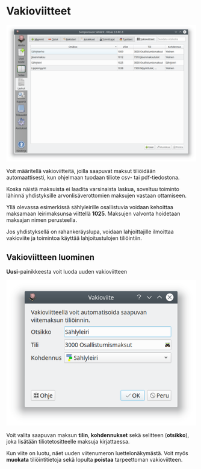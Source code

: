 # Vakioviitteet

![](viitelista.png)

Voit määritellä vakioviitteitä, joilla saapuvat maksut tiliöidään automaattisesti, kun ohjelmaan tuodaan tiliote csv- tai pdf-tiedostona.

Koska näistä maksuista ei laadita varsinaista laskua, soveltuu toiminto lähinnä yhdistyksille arvonlisäverottomien maksujen vastaan ottamiseen.

Yllä olevassa esimerkissä sählyleirille osallistuvia voidaan kehoittaa maksamaan leirimaksunsa viittellä **1025**. Maksujen valvonta hoidetaan maksajan nimen perusteella.

Jos yhdistyksellä on rahankeräyslupa, voidaan lahjoittajille ilmoittaa vakioviite ja toimintoa käyttää lahjoitustulojen tiliöintiin.

## Vakioviitteen luominen

**Uusi**-painikkeesta voit luoda uuden vakioviitteen

![](uusi.png)

Voit valita saapuvan maksun **tilin**, **kohdennukset** sekä selitteen (**otsikko**), joka lisätään tiliotetositteelle maksuja kirjattaessa.

Kun viite on luotu, näet uuden viitenumeron luettelonäkymästä. Voit myös **muokata** tiliöintitietoja sekä lopulta **poistaa** tarpeettoman vakioviitteen.
